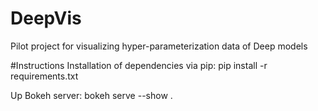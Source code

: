 # DeepVis
Pilot project for visualizing hyper-parameterization data of Deep models

#Instructions 
Installation of dependencies via pip: pip install -r requirements.txt

Up Bokeh server: bokeh serve --show .
